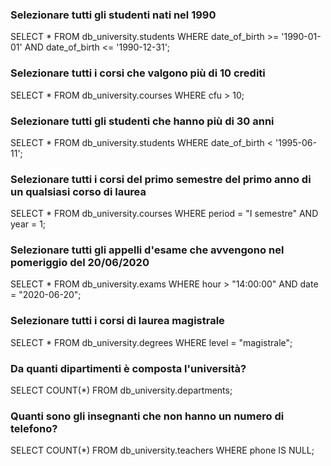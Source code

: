 ### Selezionare tutti gli studenti nati nel 1990

SELECT \* FROM db_university.students
WHERE date_of_birth >= '1990-01-01'
AND date_of_birth <= '1990-12-31';

### Selezionare tutti i corsi che valgono più di 10 crediti

SELECT \* FROM db_university.courses
WHERE cfu > 10;

### Selezionare tutti gli studenti che hanno più di 30 anni

SELECT \* FROM db_university.students
WHERE date_of_birth < '1995-06-11';

### Selezionare tutti i corsi del primo semestre del primo anno di un qualsiasi corso di laurea

SELECT \* FROM db_university.courses
WHERE period = "I semestre"
AND year = 1;

### Selezionare tutti gli appelli d'esame che avvengono nel pomeriggio del 20/06/2020

SELECT \* FROM db_university.exams
WHERE hour > "14:00:00"
AND date = "2020-06-20";

### Selezionare tutti i corsi di laurea magistrale

SELECT \* FROM db_university.degrees
WHERE level = "magistrale";

### Da quanti dipartimenti è composta l'università?

SELECT COUNT(\*) FROM db_university.departments;

### Quanti sono gli insegnanti che non hanno un numero di telefono?

SELECT COUNT(\*) FROM db_university.teachers
WHERE phone IS NULL;
